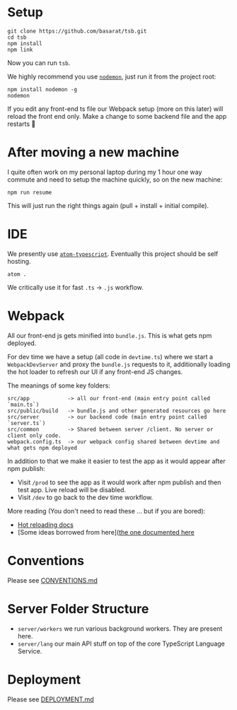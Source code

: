 # Setup
```
git clone https://github.com/basarat/tsb.git
cd tsb
npm install
npm link
```

Now you can run `tsb`.

We highly recommend you use [`nodemon`](https://github.com/remy/nodemon), just run it from the project root:

```
npm install nodemon -g
nodemon
```

If you edit any front-end ts file our Webpack setup (more on this later) will reload the front end only. Make a change to some backend file and the app restarts :rose:

# After moving a new machine
I quite often work on my personal laptop during my 1 hour one way commute and need to setup the machine quickly, so on the new machine:

```
npm run resume
```

This will just run the right things again (pull + install + initial compile).

# IDE
We presently use [`atom-typescript`](https://atom.io/packages/atom-typescript). Eventually this project should be self hosting.

```
atom .
```

We critically use it for fast `.ts` -> `.js` workflow.

# Webpack
All our front-end js gets minified into `bundle.js`. This is what gets npm deployed.

For dev time we have a setup (all code in `devtime.ts`) where we start a `WebpackDevServer` and proxy the `bundle.js` requests to it, additionally loading the hot loader to refresh our UI if any front-end JS changes.

The meanings of some key folders:
```
src/app            -> all our front-end (main entry point called `main.ts`)
src/public/build   -> bundle.js and other generated resources go here
src/server         -> our backend code (main entry point called `server.ts`)
src/common         -> Shared between server /client. No server or client only code.
webpack.config.ts  -> our webpack config shared between devtime and what gets npm deployed
```

In addition to that we make it easier to test the app as it would appear after npm publish:

* Visit `/prod` to see the app as it would work after npm publish and then test app. Live reload will be disabled.
* Visit `/dev` to go back to the dev time workflow.

More reading (You don't need to read these ... but if you are bored):
* [Hot reloading docs](https://github.com/webpack/docs/wiki/hot-module-replacement-with-webpack)
* [Some ideas borrowed from here]([the one documented here](http://www.christianalfoni.com/articles/2015_04_19_The-ultimate-webpack-setup)

# Conventions
Please see [CONVENTIONS.md]('./CONVENTIONS.md')


# Server Folder Structure

* `server/workers` we run various background workers. They are present here.
* `server/lang` our main API stuff on top of the core TypeScript Language Service.

# Deployment
Please see [DEPLOYMENT.md]('./DEPLOYMENT.md')
